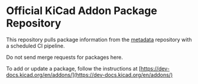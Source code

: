 # Official KiCad Addon Package Repository

This repository pulls package information from the
[metadata](https://gitlab.com/kicad/addons/metadata) repository with a scheduled CI pipeline.

Do not send merge requests for packages here.

To add or update a package, follow the instructions at
[https://dev-docs.kicad.org/en/addons/](https://dev-docs.kicad.org/en/addons/)
